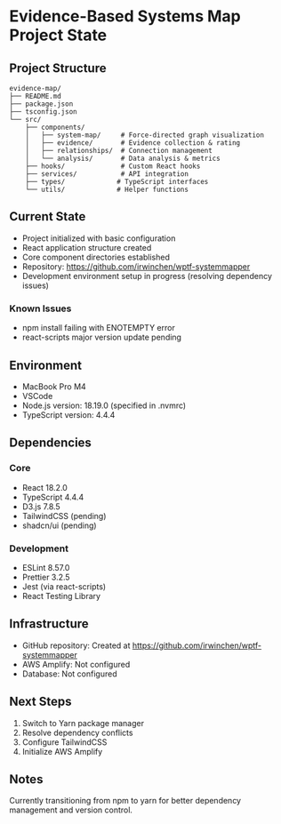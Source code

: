 # Evidence-Based Systems Map Project State

## Project Structure
```
evidence-map/
├── README.md
├── package.json
├── tsconfig.json
└── src/
    ├── components/
    │   ├── system-map/     # Force-directed graph visualization
    │   ├── evidence/       # Evidence collection & rating
    │   ├── relationships/  # Connection management
    │   └── analysis/       # Data analysis & metrics
    ├── hooks/              # Custom React hooks
    ├── services/           # API integration  
    ├── types/             # TypeScript interfaces
    └── utils/             # Helper functions
```

## Current State
- Project initialized with basic configuration
- React application structure created
- Core component directories established
- Repository: https://github.com/irwinchen/wptf-systemmapper
- Development environment setup in progress (resolving dependency issues)

### Known Issues
- npm install failing with ENOTEMPTY error
- react-scripts major version update pending

## Environment
- MacBook Pro M4
- VSCode
- Node.js version: 18.19.0 (specified in .nvmrc)
- TypeScript version: 4.4.4

## Dependencies
### Core
- React 18.2.0
- TypeScript 4.4.4
- D3.js 7.8.5
- TailwindCSS (pending)
- shadcn/ui (pending)

### Development
- ESLint 8.57.0
- Prettier 3.2.5
- Jest (via react-scripts)
- React Testing Library

## Infrastructure
- GitHub repository: Created at https://github.com/irwinchen/wptf-systemmapper
- AWS Amplify: Not configured
- Database: Not configured

## Next Steps
1. Switch to Yarn package manager
2. Resolve dependency conflicts
3. Configure TailwindCSS
4. Initialize AWS Amplify

## Notes
Currently transitioning from npm to yarn for better dependency management and version control.